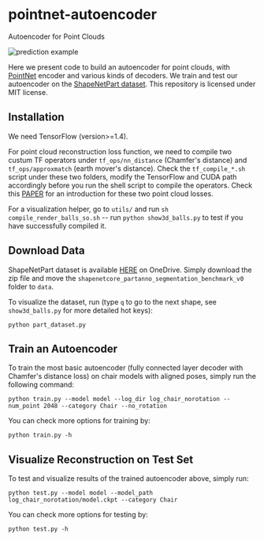 # pointnet-autoencoder
Autoencoder for Point Clouds

![prediction example](https://github.com/charlesq34/pointnet-autoencoder/blob/master/doc/teaser.jpg)

Here we present code to build an autoencoder for point clouds, with <a href="https://github.com/charlesq34/pointnet">PointNet</a> encoder and various kinds of decoders. We train and test our autoencoder on the <a href="https://cs.stanford.edu/~ericyi/project_page/part_annotation/index.html" target="_blank">ShapeNetPart dataset</a>. This repository is licensed under MIT license.

## Installation
We need TensorFlow (version>=1.4).

For point cloud reconstruction loss function, we need to compile two custum TF operators under `tf_ops/nn_distance` (Chamfer's distance) and `tf_ops/approxmatch` (earth mover's distance). Check the `tf_compile_*.sh` script under these two folders, modify the TensorFlow and CUDA path accordingly before you run the shell script to compile the operators. Check this <a href="https://arxiv.org/abs/1612.00603" target="_blank">PAPER</a> for an introduction for these two point cloud losses.

For a visualization helper, go to `utils/` and run `sh compile_render_balls_so.sh` -- run `python show3d_balls.py` to test if you have successfully compiled it.

## Download Data
ShapeNetPart dataset is available <a href="https://1drv.ms/u/s!ApbTjxa06z9CgRnwX_QiGwiCoWnt" target="_blank">HERE</a> on OneDrive. Simply download the zip file and move the `shapenetcore_partanno_segmentation_benchmark_v0` folder to `data`.

To visualize the dataset, run (type `q` to go to the next shape, see `show3d_balls.py` for more detailed hot keys):

    python part_dataset.py

## Train an Autoencoder
To train the most basic autoencoder (fully connected layer decoder with Chamfer's distance loss) on chair models with aligned poses, simply run the following command:

    python train.py --model model --log_dir log_chair_norotation --num_point 2048 --category Chair --no_rotation

You can check more options for training by:

    python train.py -h

## Visualize Reconstruction on Test Set
To test and visualize results of the trained autoencoder above, simply run:

    python test.py --model model --model_path log_chair_norotation/model.ckpt --category Chair

You can check more options for testing by:
    
    python test.py -h
